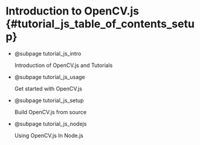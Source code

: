 Introduction to OpenCV.js {#tutorial_js_table_of_contents_setup}
======================

-   @subpage tutorial_js_intro

    Introduction of OpenCV.js and Tutorials

-   @subpage tutorial_js_usage

    Get started with OpenCV.js

-   @subpage tutorial_js_setup

    Build OpenCV.js from source

-   @subpage tutorial_js_nodejs

    Using OpenCV.js In Node.js